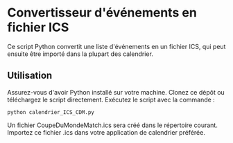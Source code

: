 # Convertisseur d'événements en fichier ICS
Ce script Python convertit une liste d'événements en un fichier ICS, qui peut ensuite être importé dans la plupart des calendrier.

## Utilisation

Assurez-vous d'avoir Python installé sur votre machine.
Clonez ce dépôt ou téléchargez le script directement.
Exécutez le script avec la commande :

```python calendrier_ICS_CDM.py ```

Un fichier CoupeDuMondeMatch.ics sera créé dans le répertoire courant.
Importez ce fichier .ics dans votre application de calendrier préférée.
